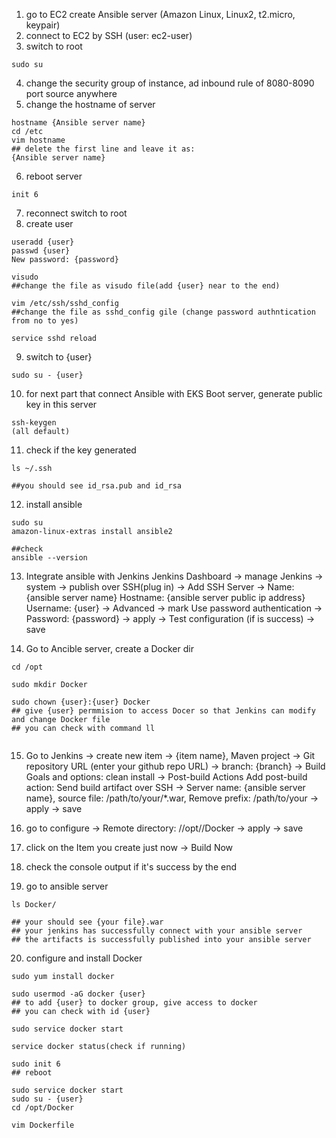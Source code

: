 1. go to EC2 create Ansible server (Amazon Linux, Linux2, t2.micro, keypair)
2. connect to EC2 by SSH (user: ec2-user)
3. switch to root
```
sudo su
```
4. change the security group of instance, ad inbound rule of 8080-8090 port source anywhere
5. change the hostname of server
```
hostname {Ansible server name}
cd /etc
vim hostname
## delete the first line and leave it as:
{Ansible server name}
```
6. reboot server
```
init 6
```
7. reconnect switch to root
8. create user
``` 
useradd {user}
passwd {user}
New password: {password}

visudo
##change the file as visudo file(add {user} near to the end)

vim /etc/ssh/sshd_config
##change the file as sshd_config gile (change password authntication from no to yes)

service sshd reload
```

9. switch to {user}
```
sudo su - {user}

```
10. for next part that connect Ansible with EKS Boot server, generate public key in this server
```
ssh-keygen
(all default)
```
11. check if the key generated
```
ls ~/.ssh

##you should see id_rsa.pub and id_rsa
```
12. install ansible
```
sudo su
amazon-linux-extras install ansible2

##check
ansible --version

```
13. Integrate ansible with Jenkins
Jenkins Dashboard ->  manage Jenkins -> system ->  publish over SSH(plug in) -> Add SSH Server -> Name: {ansible server name} Hostname: {ansible server public ip address} Username: {user} -> Advanced -> mark Use password authentication -> Password: {password} -> apply -> Test configuration (if is success) ->  save

14. Go to Ancible server, create a Docker dir
```
cd /opt

sudo mkdir Docker

sudo chown {user}:{user} Docker
## give {user} permmision to access Docer so that Jenkins can modify and change Docker file
## you can check with command ll


```

15. Go to Jenkins -> create new item -> {item name}, Maven project -> Git repository URL (enter your github repo URL) -> branch: {branch} -> Build Goals and options: clean install -> Post-build Actions    Add post-build action: Send build artifact over SSH -> Server name: {ansible server name}, source file: /path/to/your/*.war, Remove prefix: /path/to/your -> apply -> save

16. go to configure -> Remote directory: //opt//Docker -> apply -> save

17. click on the Item you create just now -> Build Now

18. check the console output if it's success by the end

19. go to ansible server
```
ls Docker/

## your should see {your file}.war
## your jenkins has successfully connect with your ansible server
## the artifacts is successfully published into your ansible server
```

20. configure and install Docker
```
sudo yum install docker

sudo usermod -aG docker {user}
## to add {user} to docker group, give access to docker
## you can check with id {user}

sudo service docker start

service docker status(check if running)

sudo init 6
## reboot

sudo service docker start
sudo su - {user}
cd /opt/Docker

vim Dockerfile
```